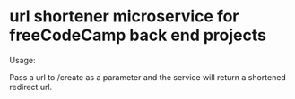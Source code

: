 # url shortener microservice for freeCodeCamp back end projects

Usage: 

Pass a url to /create as a parameter and the service will return a shortened redirect url.